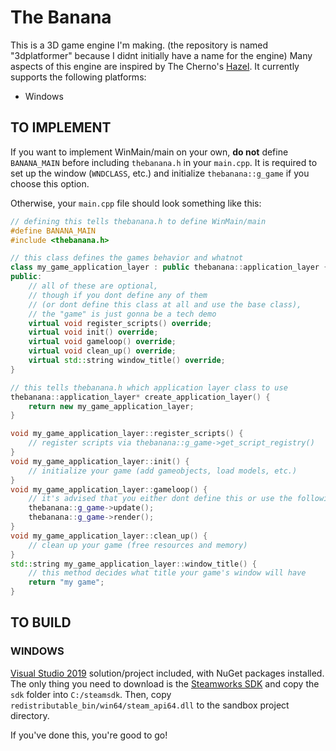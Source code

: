 # The Banana
This is a 3D game engine I'm making. (the repository is named "3dplatformer" because I didnt initially have a name for the engine) Many aspects of this engine are inspired by The Cherno's [Hazel](https://github.com/TheCherno/Hazel). It currently supports the following platforms:
- Windows

## TO IMPLEMENT
If you want to implement WinMain/main on your own, **do not** define `BANANA_MAIN` before including `thebanana.h` in your `main.cpp`. It is required to set up the window (`WNDCLASS`, etc.) and initialize `thebanana::g_game` if you choose this option.

Otherwise, your `main.cpp` file should look something like this:
```cpp
// defining this tells thebanana.h to define WinMain/main
#define BANANA_MAIN
#include <thebanana.h>

// this class defines the games behavior and whatnot
class my_game_application_layer : public thebanana::application_layer {
public:
	// all of these are optional,
	// though if you dont define any of them
	// (or dont define this class at all and use the base class),
	// the "game" is just gonna be a tech demo
	virtual void register_scripts() override;
	virtual void init() override;
	virtual void gameloop() override;
	virtual void clean_up() override;
	virtual std::string window_title() override;
}

// this tells thebanana.h which application layer class to use
thebanana::application_layer* create_application_layer() {
	return new my_game_application_layer;
}

void my_game_application_layer::register_scripts() {
	// register scripts via thebanana::g_game->get_script_registry()
}
void my_game_application_layer::init() {
	// initialize your game (add gameobjects, load models, etc.)
}
void my_game_application_layer::gameloop() {
	// it's advised that you either dont define this or use the following lines of code:
	thebanana::g_game->update();
	thebanana::g_game->render();
}
void my_game_application_layer::clean_up() {
	// clean up your game (free resources and memory)
}
std::string my_game_application_layer::window_title() {
	// this method decides what title your game's window will have
	return "my game";
}
```

## TO BUILD
### WINDOWS
[Visual Studio 2019](https://visualstudio.microsoft.com/) solution/project included, with NuGet packages installed.
The only thing you need to download is the [Steamworks SDK](https://partner.steamgames.com/) and copy the `sdk` folder into `C:/steamsdk`. Then, copy `redistributable_bin/win64/steam_api64.dll` to the sandbox project directory.

If you've done this, you're good to go!